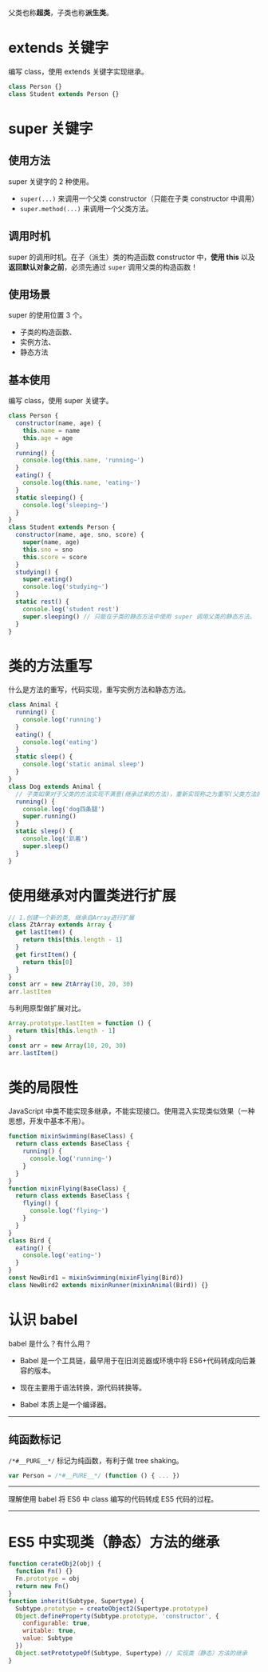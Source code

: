 父类也称**超类**，子类也称**派生类**。

# extends 关键字

编写 class，使用 extends 关键字实现继承。

```javascript
class Person {}
class Student extends Person {}
```

# super 关键字

## 使用方法

super 关键字的 2 种使用。

- `super(...)` 来调用一个父类 constructor（只能在子类 constructor 中调用）
- `super.method(...)` 来调用一个父类方法。

## 调用时机

super 的调用时机。在子（派生）类的构造函数 constructor 中，**使用 this** 以及**返回默认对象之前**，必须先通过 `super` 调用父类的构造函数！

## 使用场景

super 的使用位置 3 个。

- 子类的构造函数、
- 实例方法、
- 静态方法

## 基本使用

编写 class，使用 super 关键字。

```javascript
class Person {
  constructor(name, age) {
    this.name = name
    this.age = age
  }
  running() {
    console.log(this.name, 'running~')
  }
  eating() {
    console.log(this.name, 'eating~')
  }
  static sleeping() {
    console.log('sleeping~')
  }
}
class Student extends Person {
  constructor(name, age, sno, score) {
    super(name, age)
    this.sno = sno
    this.score = score
  }
  studying() {
    super.eating()
    console.log('studying~')
  }
  static rest() {
    console.log('student rest')
    super.sleeping() // 只能在子类的静态方法中使用 super 调用父类的静态方法。
  }
}
```

# 类的方法重写

什么是方法的重写，代码实现，重写实例方法和静态方法。

```javascript
class Animal {
  running() {
    console.log('running')
  }
  eating() {
    console.log('eating')
  }
  static sleep() {
    console.log('static animal sleep')
  }
}
class Dog extends Animal {
  // 子类如果对于父类的方法实现不满意(继承过来的方法)，重新实现称之为重写(父类方法的重写)
  running() {
    console.log('dog四条腿')
    super.running()
  }
  static sleep() {
    console.log('趴着')
    super.sleep()
  }
}
```

# 使用继承对内置类进行扩展

```javascript
// 1.创建一个新的类, 继承自Array进行扩展
class ZtArray extends Array {
  get lastItem() {
    return this[this.length - 1]
  }
  get firstItem() {
    return this[0]
  }
}
const arr = new ZtArray(10, 20, 30)
arr.lastItem
```

与利用原型做扩展对比。

```javascript
Array.prototype.lastItem = function () {
  return this[this.length - 1]
}
const arr = new Array(10, 20, 30)
arr.lastItem()
```

# 类的局限性

JavaScript 中类不能实现多继承，不能实现接口。使用混入实现类似效果（一种思想，开发中基本不用）。

```javascript
function mixinSwimming(BaseClass) {
  return class extends BaseClass {
    running() {
      console.log('running~')
    }
  }
}
function mixinFlying(BaseClass) {
  return class extends BaseClass {
    flying() {
      console.log('flying~')
    }
  }
}
class Bird {
  eating() {
    console.log('eating~')
  }
}
const NewBird1 = mixinSwimming(mixinFlying(Bird))
class NewBird2 extends mixinRunner(mixinAnimal(Bird)) {}
```

# 认识 babel

babel 是什么？有什么用？

- Babel 是一个工具链，最早用于在旧浏览器或环境中将 ES6+代码转成向后兼容的版本。
- 现在主要用于语法转换，源代码转换等。

- Babel 本质上是一个编译器。

---

## 纯函数标记

`/*#__PURE__*/` 标记为纯函数，有利于做 tree shaking。

```javascript
var Person = /*#__PURE__*/ (function () { ... })
```

---

理解使用 babel 将 ES6 中 class 编写的代码转成 ES5 代码的过程。

---

# ES5 中实现类（静态）方法的继承

```javascript
function cerateObj2(obj) {
  function Fn() {}
  Fn.prototype = obj
  return new Fn()
}
function inherit(Subtype, Supertype) {
  Subtype.prototype = createObject2(Supertype.prototype)
  Object.defineProperty(Subtype.prototype, 'constructor', {
    configurable: true,
    writable: true,
    value: Subtype
  })
  Object.setPrototypeOf(Subtype, Supertype) // 实现类（静态）方法的继承
}
```
